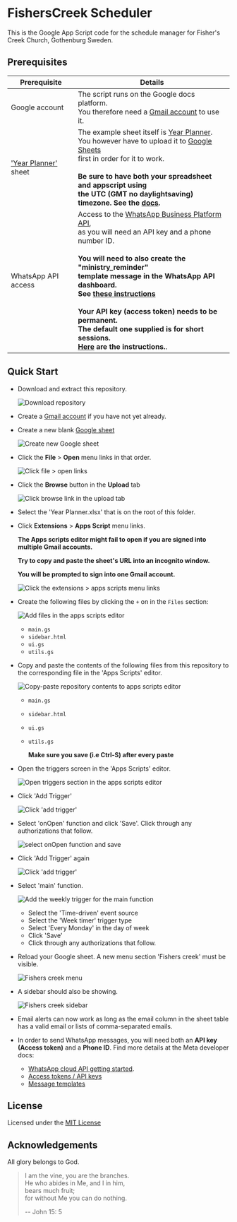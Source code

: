 # FishersCreek Scheduler

This is the Google App Script code for the schedule manager for Fisher's Creek Church, Gothenburg Sweden.

## Prerequisites

| Prerequisite                                  | Details                                                                                                                                                                                                                                                                                                                                                                                                                                                                                                                                                                                                                                                                                                                 |
| --------------------------------------------- | ----------------------------------------------------------------------------------------------------------------------------------------------------------------------------------------------------------------------------------------------------------------------------------------------------------------------------------------------------------------------------------------------------------------------------------------------------------------------------------------------------------------------------------------------------------------------------------------------------------------------------------------------------------------------------------------------------------------------- |
| Google account                                | The script runs on the Google docs platform. <br/> You therefore need a [Gmail account](https://mail.google.com/) to use it.                                                                                                                                                                                                                                                                                                                                                                                                                                                                                                                                                                                            |
| ['Year Planner'](./Year%20Planner.xlsx) sheet | The example sheet itself is [Year Planner](./Year%20Planner.xlsx).<br/> You however have to upload it to [Google Sheets](https://docs.google.com/spreadsheets) <br/> first in order for it to work.<br/><br/> **Be sure to have both your spreadsheet and appscript using <br/> the UTC (GMT no daylightsaving) timezone. See the [docs](https://developers.google.com/apps-script/reference/base/session#getscripttimezone).**                                                                                                                                                                                                                                                                                         |
| WhatsApp API access                           | Access to the [WhatsApp Business Platform API](https://business.whatsapp.com/developers/developer-hub/), <br/> as you will need an API key and a phone number ID. <br/><br/> **You will need to also create the "ministry_reminder" <br/> template message in the WhatsApp API dashboard. <br/> See [these instructions](https://www.facebook.com/business/help/2055875911147364?id=2129163877102343)** <br/><br/> **Your API key (access token) needs to be permanent. <br/> The default one supplied is for short sessions. <br/> [Here](https://developers.facebook.com/docs/whatsapp/business-management-api/get-started#1--acquire-an-access-token-using-a-system-user-or-facebook-login) are the instructions.**. |

## Quick Start

- Download and extract this repository.

  ![Download repository](./docs/img/download-repo.png)

- Create a [Gmail account](https://mail.google.com/) if you have not yet already.
- Create a new blank [Google sheet](https://docs.google.com/spreadsheets)

  ![Create new Google sheet](./docs/img/create-new-sheet.png)

- Click the **File** > **Open** menu links in that order.

  ![Click file > open links](./docs/img/click-open.png)

- Click the **Browse** button in the **Upload** tab

  ![Click browse link in the upload tab](./docs/img/upload-year-planner-xlsx.png)

- Select the 'Year Planner.xlsx' that is on the root of this folder.

- Click **Extensions** > **Apps Script** menu links.

  **The Apps scripts editor might fail to open if you are signed into multiple Gmail accounts.**

  **Try to copy and paste the sheet's URL into an incognito window.**

  **You will be prompted to sign into one Gmail account.**

  ![Click the extensions > apps scripts menu links](./docs/img/open-apps-scripts-editor.png)

- Create the following files by clicking the `+` on in the `Files` section:

  ![Add files in the apps scripts editor](./docs/img/add-files-in-apps-script-editor.png)

  - `main.gs`
  - `sidebar.html`
  - `ui.gs`
  - `utils.gs`

- Copy and paste the contents of the following files from this repository to the corresponding file in the 'Apps Scripts' editor.

  ![Copy-paste repository contents to apps scripts editor](./docs/img/copy-paste-file-contents.png)

  - `main.gs`
  - `sidebar.html`
  - `ui.gs`
  - `utils.gs`

    **Make sure you save (i.e Ctrl-S) after every paste**

- Open the triggers screen in the 'Apps Scripts' editor.

  ![Open triggers section in the apps scripts editor](./docs/img/open-triggers-screen.png)

- Click 'Add Trigger'

  ![Click 'add trigger'](./docs/img/click-add-trigger.png)

- Select 'onOpen' function and click 'Save'. Click through any authorizations that follow.

  ![select onOpen function and save](./docs/img/add-on-open-trigger.png)

- Click 'Add Trigger' again

  ![Click 'add trigger'](./docs/img/click-add-trigger.png)

- Select 'main' function.

  ![Add the weekly trigger for the main function](./docs/img/add-the-main-trigger.png)

  - Select the 'Time-driven' event source
  - Select the 'Week timer' trigger type
  - Select 'Every Monday' in the day of week
  - Click 'Save'
  - Click through any authorizations that follow.

- Reload your Google sheet. A new menu section 'Fishers creek' must be visible.

  ![Fishers creek menu](./docs/img/fishers-creek-menu.png)

- A sidebar should also be showing.

  ![Fishers creek sidebar](./docs/img/fishers-creek-sidebar.png)

- Email alerts can now work as long as the email column in the sheet table has a valid email or lists of comma-separated emails.

- In order to send WhatsApp messages, you will need both an **API key (Access token)** and a **Phone ID**. Find more details at the Meta developer docs:

  - [WhatsApp cloud API getting started](https://developers.facebook.com/docs/whatsapp/cloud-api/get-started).
  - [Access tokens / API keys](https://developers.facebook.com/docs/whatsapp/business-management-api/get-started#system-users)
  - [Message templates](https://developers.facebook.com/docs/whatsapp/message-templates/guidelines)

## License

Licensed under the [MIT License](LICENSE)

## Acknowledgements

All glory belongs to God.

> I am the vine, you are the branches.  
> He who abides in Me, and I in him,  
> bears much fruit;  
> for without Me you can do nothing.
>
> -- John 15: 5
